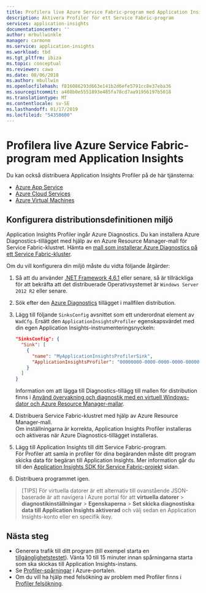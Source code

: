 ```yaml
---
title: Profilera live Azure Service Fabric-program med Application Insights | Microsoft Docs
description: Aktivera Profiler för ett Service Fabric-program
services: application-insights
documentationcenter: ''
author: mrbullwinkle
manager: carmonm
ms.service: application-insights
ms.workload: tbd
ms.tgt_pltfrm: ibiza
ms.topic: conceptual
ms.reviewer: cawa
ms.date: 08/06/2018
ms.author: mbullwin
ms.openlocfilehash: f816086293d663e141b2d6efe5791cc8e37eba36
ms.sourcegitcommit: a408b0e5551893e485fa78cd7aa91956197b5018
ms.translationtype: MT
ms.contentlocale: sv-SE
ms.lasthandoff: 01/17/2019
ms.locfileid: "54358600"
---
```

# <a name="profile-live-azure-service-fabric-applications-with-application-insights"></a>Profilera live Azure Service Fabric-program med Application Insights

Du kan också distribuera Application Insights Profiler på de här tjänsterna:
* [Azure App Service](profiler.md?toc=/azure/azure-monitor/toc.json)
* [Azure Cloud Services](profiler-cloudservice.md?toc=/azure/azure-monitor/toc.json)
* [Azure Virtual Machines](profiler-vm.md?toc=/azure/azure-monitor/toc.json)

## <a name="set-up-the-environment-deployment-definition"></a>Konfigurera distributionsdefinitionen miljö

Application Insights Profiler ingår Azure Diagnostics. Du kan installera Azure Diagnostics-tillägget med hjälp av en Azure Resource Manager-mall för Service Fabric-klustret. Hämta en [mall som installerar Azure Diagnostics på ett Service Fabric-kluster](https://github.com/Azure/azure-docs-json-samples/blob/master/application-insights/ServiceFabricCluster.json).

Om du vill konfigurera din miljö måste du vidta följande åtgärder:

1. Så att du använder [.NET Framework 4.6.1](https://docs.microsoft.com/dotnet/framework/migration-guide/how-to-determine-which-versions-are-installed) eller senare, så är tillräckliga för att bekräfta att det distribuerade Operativsystemet är `Windows Server 2012 R2` eller senare.

1. Sök efter den [Azure Diagnostics](https://docs.microsoft.com/azure/monitoring-and-diagnostics/azure-diagnostics) tillägget i mallfilen distribution.

1. Lägg till följande `SinksConfig` avsnittet som ett underordnat element av `WadCfg`. Ersätt den `ApplicationInsightsProfiler` egenskapsvärdet med din egen Application Insights-instrumenteringsnyckeln:  

      ```json
      "SinksConfig": {
        "Sink": [
          {
            "name": "MyApplicationInsightsProfilerSink",
            "ApplicationInsightsProfiler": "00000000-0000-0000-0000-000000000000"
          }
        ]
      }
      ```

      Information om att lägga till Diagnostics-tillägg till mallen för distribution finns i [Använd övervakning och diagnostik med en virtuell Windows-dator och Azure Resource Manager-mallar](https://docs.microsoft.com/azure/virtual-machines/windows/extensions-diagnostics-template?toc=%2fazure%2fvirtual-machines%2fwindows%2ftoc.json).

1. Distribuera Service Fabric-klustret med hjälp av Azure Resource Manager-mall.  
  Om inställningarna är korrekta, Application Insights Profiler installeras och aktiveras när Azure Diagnostics-tillägget installeras. 

1. Lägg till Application Insights till ditt Service Fabric-program.  
  För Profiler att samla in profiler för dina begäranden måste ditt program skicka data för begäran till Application Insights. Mer information går du till den [Application Insights SDK för Service Fabric-projekt](https://github.com/Microsoft/ApplicationInsights-ServiceFabric) sidan.

1. Distribuera programmet igen.

> [TIPS] För virtuella datorer är ett alternativ till ovanstående JSON-baserade är att navigera i Azure portal för att **virtuella datorer** > **diagnostikinställningar** > **Egenskaperna** > **Set skicka diagnostiska data till Application Insights aktiverad** och välj sedan en Application Insights-konto eller en specifik ikey.

## <a name="next-steps"></a>Nästa steg

* Generera trafik till ditt program (till exempel starta en [tillgänglighetstestet](https://docs.microsoft.com/azure/application-insights/monitor-web-app-availability)). Vänta 10 till 15 minuter innan spårningarna starta som ska skickas till Application Insights-instans.
* Se [Profiler-spårningar](https://docs.microsoft.com/azure/application-insights/profiler-overview?toc=/azure/azure-monitor/toc.json) i Azure-portalen.
* Om du vill ha hjälp med felsökning av problem med Profiler finns i [Profiler felsökning](profiler-troubleshooting.md?toc=/azure/azure-monitor/toc.json).
